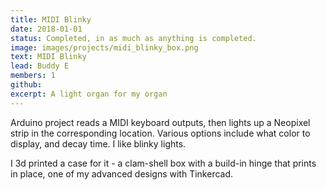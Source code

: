 ```yaml
---
title: MIDI Blinky
date: 2018-01-01
status: Completed, in as much as anything is completed.
image: images/projects/midi_blinky_box.png
text: MIDI Blinky
lead: Buddy E
members: 1
github: 
excerpt: A light organ for my organ
---
```

Arduino project reads a MIDI keyboard outputs, then lights up a Neopixel strip in the corresponding location.  Various options include what color to display, and decay time.  I like blinky lights.

I 3d printed a case for it - a clam-shell box with a build-in hinge that prints in place, one of my advanced designs with Tinkercad.


